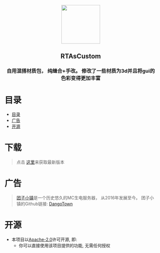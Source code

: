 <div align="center">

<img src="https://static.byteas.top/static/icon/rtascustom-icon.png" width=128>

<h2>RTAsCustom</h2>

<h3>自用混搭材质包， 纯缝合+手改。 修改了一些材质为3d并且将gui的色彩变得更加丰富</h3>

</div>

# 目录

<!-- TOC -->
* [目录](#目录)
* [广告](#广告)
* [开源](#开源)
<!-- TOC -->


# 下载

> 点击 [这里](https://github.com/RTAkland/RTAsCustom/releases/latest)来获取最新版本

# 广告

> [团子小镇](https://www.dgtmc.top)是一个历史悠久的MC生电服务器， 从2016年发展至今。 团子小镇的Github链接: [DangoTown](https://github.com/DangoTown) 

# 开源

- 本项目以[Apache-2.0](./LICENSE)许可开源, 即:
    - 你可以直接使用该项目提供的功能, 无需任何授权
   
